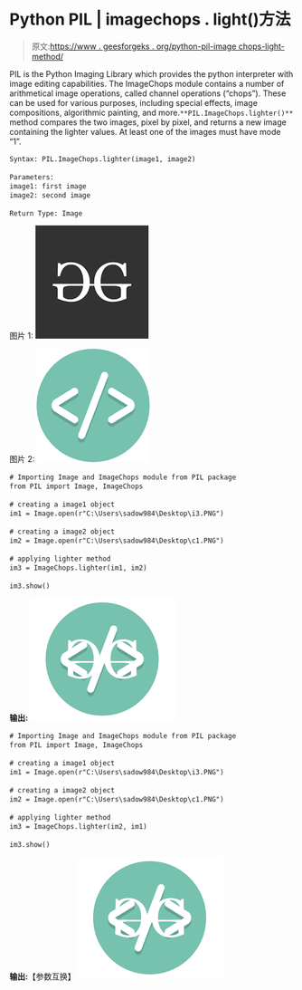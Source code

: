 # Python PIL | imagechops . light()方法

> 原文:[https://www . geesforgeks . org/python-pil-image chops-light-method/](https://www.geeksforgeeks.org/python-pil-imagechops-lighter-method/)

PIL is the Python Imaging Library which provides the python interpreter with image editing capabilities. The ImageChops module contains a number of arithmetical image operations, called channel operations (“chops”). These can be used for various purposes, including special effects, image compositions, algorithmic painting, and more.`**PIL.ImageChops.lighter()**` method compares the two images, pixel by pixel, and returns a new image containing the lighter values. At least one of the images must have mode “1”.

```
Syntax: PIL.ImageChops.lighter(image1, image2)

Parameters:
image1: first image
image2: second image

Return Type: Image

```

图片 1:
![](img/ef8daf8e2a485f9b7037151469c5affd.png)

图片 2:
![](img/f0a3c29a3d2f68702e80b19a25e320d7.png)

```
# Importing Image and ImageChops module from PIL package 
from PIL import Image, ImageChops

# creating a image1 object
im1 = Image.open(r"C:\Users\sadow984\Desktop\i3.PNG")

# creating a image2 object
im2 = Image.open(r"C:\Users\sadow984\Desktop\c1.PNG")

# applying lighter method
im3 = ImageChops.lighter(im1, im2)

im3.show()
```

**输出:**
![](img/34a508ffc16eb2a58e6f107da6f35508.png)

```
# Importing Image and ImageChops module from PIL package 
from PIL import Image, ImageChops

# creating a image1 object
im1 = Image.open(r"C:\Users\sadow984\Desktop\i3.PNG")

# creating a image2 object
im2 = Image.open(r"C:\Users\sadow984\Desktop\c1.PNG")

# applying lighter method
im3 = ImageChops.lighter(im2, im1)

im3.show()
```

**输出:**【参数互换】
![](img/34a508ffc16eb2a58e6f107da6f35508.png)